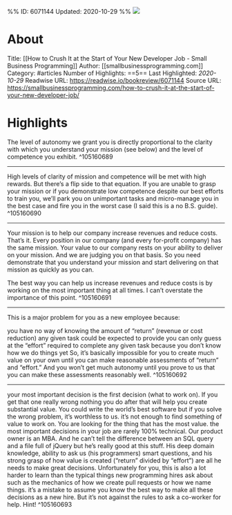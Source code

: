 %%
ID: 6071144
Updated: 2020-10-29
%%
![](https://readwise-assets.s3.amazonaws.com/static/images/article2.74d541386bbf.png)

# About
Title: [[How to Crush It at the Start of Your New Developer Job - Small Business Programming]]
Author: [[smallbusinessprogramming.com]]
Category: #articles
Number of Highlights: ==5==
Last Highlighted: *2020-10-29*
Readwise URL: https://readwise.io/bookreview/6071144
Source URL: https://smallbusinessprogramming.com/how-to-crush-it-at-the-start-of-your-new-developer-job/


# Highlights 
The level of autonomy we grant you is directly proportional to the clarity with which you understand your mission (see below) and the level of competence you exhibit.  ^105160689

---

High levels of clarity of mission and competence will be met with high rewards. But there’s a flip side to that equation. If you are unable to grasp your mission or if you demonstrate low competence despite our best efforts to train you, we’ll park you on unimportant tasks and micro-manage you in the best case and fire you in the worst case (I said this is a no B.S. guide).  ^105160690

---

Your mission is to help our company increase revenues and reduce costs. That’s it. Every position in our company (and every for-profit company) has the same mission. Your value to our company rests on your ability to deliver on your mission. And we are judging you on that basis. So you need demonstrate that you understand your mission and start delivering on that mission as quickly as you can.

The best way you can help us increase revenues and reduce costs is by working on the most important thing at all times. I can’t overstate the importance of this point.  ^105160691

---

This is a major problem for you as a new employee because:

you have no way of knowing the amount of “return” (revenue or cost reduction) any given task could be expected to provide
you can only guess at the “effort” required to complete any given task because you don’t know how we do things yet
So, it’s basically impossible for you to create much value on your own until you can make reasonable assessments of “return” and “effort.” And you won’t get much autonomy until you prove to us that you can make these assessments reasonably well.  ^105160692

---

your most important decision is the first decision (what to work on). If you get that one really wrong nothing you do after that will help you create substantial value. You could write the world’s best software but if you solve the wrong problem, it’s worthless to us.
it’s not enough to find something of value to work on. You are looking for the thing that has the most value.
the most important decisions in your job are rarely 100% technical. Our product owner is an MBA. And he can’t tell the difference between an SQL query and a file full of jQuery but he’s really good at this stuff. His deep domain knowledge, ability to ask us (his programmers) smart questions, and his strong grasp of how value is created (“return” divided by “effort”) are all he needs to make great decisions. Unfortunately for you, this is also a lot harder to learn than the typical things new programming hires ask about such as the mechanics of how we create pull requests or how we name things.
it’s a mistake to assume you know the best way to make all these decisions as a new hire. But it’s not against the rules to ask a co-worker for help. Hint!  ^105160693

